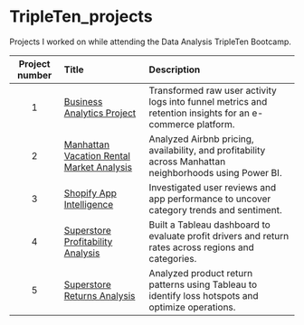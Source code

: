 # TripleTen_projects
Projects I worked on while attending the Data Analysis TripleTen Bootcamp.

| Project number | Title | Description |
| :-----------: | :-------------------------------------------- | :-------------------------------------------------------------------------- |
| 1 | [Business Analytics Project](./Business%20Analytics%20Project) | Transformed raw user activity logs into funnel metrics and retention insights for an e-commerce platform. |
| 2 | [Manhattan Vacation Rental Market Analysis](./Manhattan%20Vacation%20Rental%20Market%20Analysis) | Analyzed Airbnb pricing, availability, and profitability across Manhattan neighborhoods using Power BI. |
| 3 | [Shopify App Intelligence](./appstore_intelligence_shopify) | Investigated user reviews and app performance to uncover category trends and sentiment. |
| 4 | [Superstore Profitability Analysis](./super_store_profitability_analysis) | Built a Tableau dashboard to evaluate profit drivers and return rates across regions and categories. |
| 5 | [Superstore Returns Analysis](./superstore_returns_analysis) | Analyzed product return patterns using Tableau to identify loss hotspots and optimize operations. |
